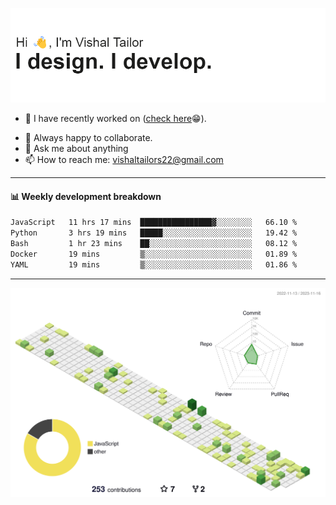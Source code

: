 ![Hi, I'm Vishal Tailor. I design. I develop.](https://github.com/vishaltailors/vishaltailors/blob/main/header.png?raw=true)

- 🔭 I have recently worked on ([check here](https://vishaltailor.com)😁).
<!-- - 🎦 Currently watching: JavaScript: The Hard Parts By Will Sentance. -->
- 👯 Always happy to collaborate.
- 💬 Ask me about anything
- 📫 How to reach me: <a href="mailto:vishaltailors22@gmail.com">vishaltailors22@gmail.com</a>

<hr /> 
<h4>📊 Weekly development breakdown</h4>
<!--START_SECTION:waka-->

```txt
JavaScript   11 hrs 17 mins  ████████████████▓░░░░░░░░   66.10 %
Python       3 hrs 19 mins   █████░░░░░░░░░░░░░░░░░░░░   19.42 %
Bash         1 hr 23 mins    ██░░░░░░░░░░░░░░░░░░░░░░░   08.12 %
Docker       19 mins         ▒░░░░░░░░░░░░░░░░░░░░░░░░   01.89 %
YAML         19 mins         ▒░░░░░░░░░░░░░░░░░░░░░░░░   01.86 %
```

<!--END_SECTION:waka-->
<hr /> 

![](./profile-3d-contrib/profile-green-animate.svg)
